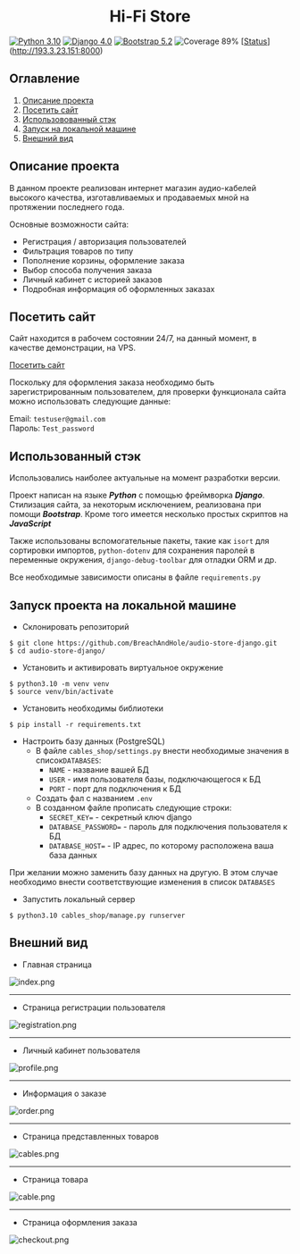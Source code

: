 <h1 align="center">Hi-Fi Store</h1>

[![Python 3.10](https://img.shields.io/badge/Python-3.10-blue)](https://www.python.org/)
[![Django 4.0](https://img.shields.io/badge/django-4.0-blue)](https://www.djangoproject.com/)
[![Bootstrap 5.2](https://img.shields.io/badge/Bootstrap-5.2-blue)](https://getbootstrap.com/)
![Coverage 89%](https://img.shields.io/badge/Coverage-89%25-brightgreen)
[[Status](https://img.shields.io/badge/Status-Live-brightgreen)](http://193.3.23.151:8000)

## Оглавление

1. [Описание проекта](#описание-проекта)
2. [Посетить сайт](#посетить-сайт)
3. [Использовованный стэк](#использованный-стэк)
4. [Запуск на локальной машине](#запуск-проекта-на-локальной-машине)
5. [Внешний вид](#внешний-вид)

## Описание проекта

В данном проекте реализован интернет магазин аудио-кабелей высокого качества,
изготавливаемых и продаваемых мной на протяжении последнего года.

Основные возможности сайта:
 - Регистрация / авторизация пользователей
 - Фильтрация товаров по типу
 - Пополнение корзины, оформление заказа
 - Выбор способа получения заказа
 - Личный кабинет с историей заказов
 - Подробная информация об оформленных заказах

## Посетить сайт

Сайт находится в рабочем состоянии 24/7, на данный момент, в качестве демонстрации, на 
VPS. 

[Посетить сайт](http://193.3.23.151:8000)

Поскольку для оформления заказа необходимо быть зарегистрированным пользователем, 
для проверки функционала сайта можно использовать следующие данные:

Email: `testuser@gmail.com`<br>
Пароль: `Test_password`

## Использованный стэк
Использовались наиболее актуальные на момент разработки версии. 

Проект написан на языке ***Python*** с помощью фреймворка ***Django***. 
Стилизация сайта, за некоторым исключением, реализована при помощи ***Bootstrap***.
Кроме того имеется несколько простых скриптов на ***JavaScript***

Также использованы вспомогательные пакеты, такие как `isort` для сортировки импортов,
`python-dotenv` для сохранения паролей в переменные окружения, 
`django-debug-toolbar` для отладки ORM и др.

Все необходимые зависимости описаны в файле `requirements.py`

## Запуск проекта на локальной машине
 - Склонировать репозиторий
```
$ git clone https://github.com/BreachAndHole/audio-store-django.git
$ cd audio-store-django/
```
 - Установить и активировать виртуальное окружение
```
$ python3.10 -m venv venv
$ source venv/bin/activate
```
 - Установить необходимы библиотеки
```
$ pip install -r requirements.txt
```
 - Настроить базу данных (PostgreSQL)
   - В файле `cables_shop/settings.py` внести необходимые значения в список`DATABASES`:
     - `NAME` - название вашей БД
     - `USER` - имя пользователя базы, подключающегося к БД
     - `PORT` - порт для подключения к БД
   - Создать фал с названием `.env`
   - В созданном файле прописать следующие строки:
     - `SECRET_KEY=` - секретный ключ django
     - `DATABASE_PASSWORD=` - пароль для подключения пользователя к БД
     - `DATABASE_HOST=` - IP адрес, по которому расположена ваша база данных

При желании можно заменить базу данных на другую. 
В этом случае необходимо внести соответствующие изменения в список `DATABASES` 

 - Запустить локальный сервер
```
$ python3.10 cables_shop/manage.py runserver
```

## Внешний вид

 - Главная страница

![index.png](./screenshots/index.png)
___

 - Страница регистрации пользователя

![registration.png](./screenshots/registration.png)
___

 - Личный кабинет пользователя

![profile.png](./screenshots/profile.png)
___


 - Информация о заказе

![order.png](./screenshots/order.png)
___


 - Страница представленных товаров

![cables.png](./screenshots/cables.png)
___


 - Страница товара

![cable.png](./screenshots/cable.png)
___


 - Страница оформления заказа

![checkout.png](./screenshots/checkout.png)
